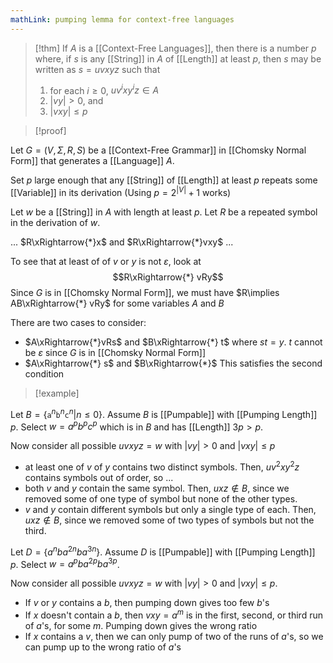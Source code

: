 ```yaml
---
mathLink: pumping lemma for context-free languages
---
```

>[!thm]
>If $A$ is a [[Context-Free Languages]], then there is a number $p$ where, if $s$ is any [[String]] in $A$ of [[Length]] at least $p$, then $s$ may be written as $s=uvxyz$ such that 
>1. for each $i≥0$, $uv^{i}xy^{i}z\in A$
>2. $|vy|>0$, and
>3. $|vxy|≤p$

>[!proof]

Let $G=(V,\Sigma,R,S)$ be a [[Context-Free Grammar]] in [[Chomsky Normal Form]] that generates a [[Language]] $A$. 

Set $p$ large enough that any [[String]] of [[Length]] at least $p$ repeats some [[Variable]] in its derivation (Using $p=2^{|V|}+1$ works)

Let $w$ be a [[String]] in $A$ with length at least $p$. Let $R$ be a repeated symbol in the derivation of $w$. 

...
$R\xRightarrow{*}x$ and $R\xRightarrow{*}vxy$
...

To see that at least of of $v$ or $y$ is not $\varepsilon$, look at $$R\xRightarrow{*} vRy$$Since $G$ is in [[Chomsky Normal Form]], we must have $R\implies AB\xRightarrow{*} vRy$ for some variables $A$ and $B$

There are two cases to consider: 
- $A\xRightarrow{*}vRs$ and $B\xRightarrow{*} t$ where $st=y$. $t$ cannot be $\varepsilon$ since $G$ is in [[Chomsky Normal Form]]
- $A\xRightarrow{*} s$ and $B\xRightarrow{*}$
This satisfies the second condition



>[!example]

Let $B=\{\texttt{a}^{n}\texttt{b}^{n}\texttt{c}^{n}|n\le0\}$. Assume $B$ is [[Pumpable]] with [[Pumping Length]] $p$. Select $w=a^{p}b^{p}c^{p}$ which is in $B$ and has [[Length]] $3p>p$. 

Now consider all possible $uvxyz=w$ with $|vy|>0$ and $|vxy|\le p$
- at least one of $v$ of $y$ contains two distinct symbols. Then, $uv^{2}xy^{2}z$ contains symbols out of order, so ...
- both $v$ and $y$ contain the same symbol. Then, $uxz\notin B$, since we removed some of one type of symbol but none of the other types.
- $v$ and $y$ contain different symbols but only a single type of each. Then, $uxz\notin B$, since we removed some of two types of symbols but not the third. 

Let $D=\{a^{n}ba^{2n}ba^{3n}\}$. Assume $D$ is [[Pumpable]] with [[Pumping Length]] $p$.
Select $w=a^{p}ba^{2p}ba^{3p}$.

Now consider all possible $uvxyz=w$ with $|vy|>0$ and $|vxy|≤p$.
- If $v$ or $y$ contains a $b$, then pumping down gives too few $b$'s 
- If $x$ doesn't contain a $b$, then $vxy=a^{m}$ is in the first, second, or third run of $a$'s, for some $m$. Pumping down gives the wrong ratio
- If $x$ contains a $v$, then we can only pump of two of the runs of $a$'s, so we can pump up to the wrong ratio of $a$'s
